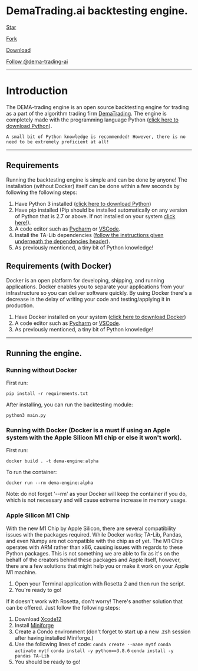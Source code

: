 # DemaTrading.ai backtesting engine.

<!-- Place this tag where you want the button to render. -->
<a class="github-button" href="https://github.com/dema-trading-ai/engine" data-icon="octicon-star" data-size="large" aria-label="Star dema-trading-ai/engine on GitHub">Star</a>
<!-- Place this tag where you want the button to render. -->
<a class="github-button" href="https://github.com/dema-trading-ai/engine/fork" data-icon="octicon-repo-forked" data-size="large" aria-label="Fork dema-trading-ai/engine on GitHub">Fork</a>
<!-- Place this tag where you want the button to render. -->
<a class="github-button" href="https://github.com/dema-trading-ai/engine/archive/main.zip" data-icon="octicon-cloud-download" data-size="large" aria-label="Clone dema-trading-ai/engine on GitHub">Download</a>

<!-- Place this tag where you want the button to render. -->
<a class="github-button" href="https://github.com/dema-trading-ai" data-size="large" aria-label="Follow @dema-trading-ai on GitHub">Follow @dema-trading-ai</a>

***

# Introduction

The DEMA-trading engine is an open source backtesting engine for trading as a part of the algorithm trading firm [DemaTrading](https://DemaTrading.ai). The engine is completely made with the programming language Python ([click here to download Python](https://www.python.org/downloads/)).

`A small bit of Python knowledge is recommended! However, there is no need to be extremely proficient at all!`

***

## Requirements

Running the backtesting engine is simple and can be done by anyone! The installation (without Docker) itself can be done within a few seconds by following the following steps:

1. Have Python 3 installed ([click here to download Python](https://www.python.org/downloads/))
2. Have pip installed (Pip should be installed automatically on any version of Python that is 2.7 or above. If not installed on your system [click here!](https://pip.pypa.io/en/stable/installing/)).
3. A code editor such as [Pycharm](https://www.jetbrains.com/pycharm/) or [VSCode](https://code.visualstudio.com).
4. Install the TA-Lib dependencies ([follow the instructions given underneath the dependencies header](https://github.com/mrjbq7/ta-lib)).
5. As previously mentioned, a tiny bit of Python knowledge!

## Requirements (with Docker)

Docker is an open platform for developing, shipping, and running applications. Docker enables you to separate your applications from your infrastructure so you can deliver software quickly. By using Docker there's a decrease in the delay of writing your code and testing/applying it in production.

1. Have Docker installed on your system ([click here to download Docker](https://docs.docker.com/get-docker/))
2. A code editor such as [Pycharm](https://www.jetbrains.com/pycharm/) or [VSCode](https://code.visualstudio.com).
3. As previously mentioned, a tiny bit of Python knowledge!

***

## Running the engine.

### Running without Docker

First run:

`pip install -r requirements.txt`

After installing, you can run the backtesting module:

`python3 main.py`

### Running with Docker (Docker is a must if using an Apple system with the Apple Silicon M1 chip or else it won't work).

First run:

`docker build . -t dema-engine:alpha`

To run the container:

`docker run --rm dema-engine:alpha`

Note: do not forget '--rm' as your Docker will keep the container if you do, which is not necessary and will cause extreme increase in memory usage.

### Apple Silicon M1 Chip

With the new M1 Chip by Apple Silicon, there are several compatibility issues with the packages required. While Docker works; TA-Lib, Pandas, and even Numpy are not compatible with the chip as of yet. The M1 Chip operates with ARM rather than x86, causing issues with regards to these Python packages. This is not something we are able to fix as it's on the behalf of the creators behind these packages and Apple itself, however, there are a few solutions that might help you or make it work on your Apple M1 machine.

1. Open your Terminal application with Rosetta 2 and then run the script.
2. You're ready to go!

If it doesn't work with Rosetta, don't worry! There's another solution that can be offered. Just follow the following steps:

1. Download [Xcode12](https://developer.apple.com/download/)
2. Install [Miniforge](https://github.com/conda-forge/miniforge)
3. Create a Condo environment (don't forget to start up a new .zsh session after having installed Miniforge.)
4. Use the following lines of code:
`conda create --name mytf`
`conda activate mytf`
`conda install -y python==3.8.6`
`conda install -y pandas TA-Lib`
5. You should be ready to go!
